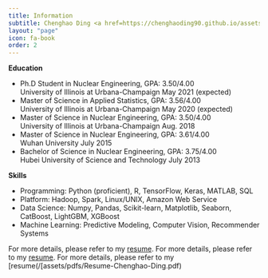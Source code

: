 ```yaml
---
title: Information
subtitle: Chenghao Ding <a href=https://chenghaoding90.github.io/assets/pdfs/Resume-Chenghao-Ding.pdf> (Click to download my resume)</a>
layout: "page"
icon: fa-book
order: 2
---
```


<strong>Education</strong>

<ul>
        <li>Ph.D Student in Nuclear Engineering, GPA: 3.50/4.00 <br />
        University of Illinois at Urbana-Champaign  May 2021 (expected) </li>
        <li>Master of Science in Applied Statistics, GPA: 3.56/4.00 <br />
        University of Illinois at Urbana-Champaign  May 2020 (expected)</li>
        <li>Master of Science in Nuclear Engineering, GPA: 3.50/4.00 <br />
        University of Illinois at Urbana-Champaign  Aug. 2018</li>
        <li>Master of Science in Nuclear Engineering, GPA: 3.61/4.00 <br />
        Wuhan University  July 2015</li>
        <li>Bachelor of Science in Nuclear Engineering, GPA: 3.75/4.00 <br />
        Hubei University of Science and Technology  July 2013</li>
    </ul>


<strong>Skills</strong>

<ul>
        <li>Programming:
        Python (proficient), R, TensorFlow, Keras, MATLAB, SQL</li>
        <li>Platform:
        Hadoop, Spark, Linux/UNIX, Amazon Web Service</li>
        <li>Data Science: 
        Numpy, Pandas, Scikit-learn, Matplotlib, Seaborn, CatBoost, LightGBM, XGBoost</li>
        <li>Machine Learning: 
        Predictive Modeling, Computer Vision, Recommender Systems</li>
    </ul>

For more details, please refer to my <a href=https://chenghaoding90.github.io/assets/pdfs/Resume-Chenghao-Ding.pdf>resume</a>.
For more details, please refer to my [resume]([https://chenghaoding90.github.io/assets/pdfs/Resume-Chenghao-Ding.pdf).
For more details, please refer to my [resume(/[assets/pdfs/Resume-Chenghao-Ding.pdf)
